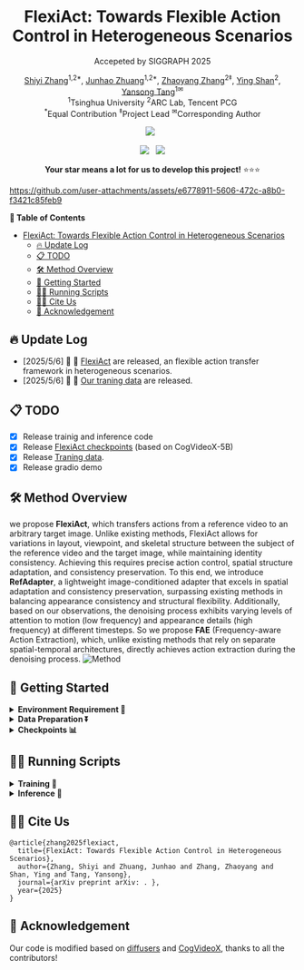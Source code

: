 <div align="center">

# FlexiAct: Towards Flexible Action Control in Heterogeneous Scenarios

Accepeted by SIGGRAPH 2025

 [Shiyi Zhang](https://shiyi-zh0408.github.io/)<sup>1,2*</sup>, [Junhao Zhuang](https://zhuang2002.github.io/)<sup>1,2*</sup>, [Zhaoyang Zhang](https://zzyfd.github.io/#/)<sup>2‡</sup>, [Ying Shan](https://www.linkedin.com/in/YingShanProfile/)<sup>2</sup>, [Yansong Tang](https://andytang15.github.io/)<sup>1✉</sup> <br>
 <sup>1</sup>Tsinghua University <sup>2</sup>ARC Lab, Tencent PCG <br>
 <sup>*</sup>Equal Contribution <sup>‡</sup>Project Lead <sup>✉</sup>Corresponding Author



<a href='https://shiyi-zh0408.github.io/projectpages/FlexiAct/'><img src='https://img.shields.io/badge/Project-Page-Green'></a> &nbsp;
<!-- <a href="https://arxiv.org/abs/2503.05639"><img src="https://img.shields.io/badge/arXiv-1111.1111-b31b1b.svg"></a> &nbsp; -->
<a href='https://huggingface.co/datasets/shiyi0408/FlexiAct'><img src='https://img.shields.io/badge/%F0%9F%A4%97%20Hugging%20Face-Dataset-blue'></a> &nbsp;
<a href="https://huggingface.co/shiyi0408/FlexiAct"><img src="https://img.shields.io/badge/%F0%9F%A4%97%20Hugging%20Face-Model-blue"></a>
</p>

**Your star means a lot for us to develop this project!** ⭐⭐⭐
</div>

https://github.com/user-attachments/assets/e6778911-5606-472c-a8b0-f3421c85feb9

**📖 Table of Contents**


- [FlexiAct: Towards Flexible Action Control in Heterogeneous Scenarios](#flexiact-towards-flexible-action-control-in-heterogeneous-scenarios)
  - [🔥 Update Log](#-update-log)
  - [📋 TODO](#-todo)
  - [🛠️ Method Overview](#️-method-overview)
  - [🚀 Getting Started](#-getting-started)
  - [🏃🏼 Running Scripts](#-running-scripts)
  - [🤝🏼 Cite Us](#-cite-us)
  - [🙏 Acknowledgement](#-acknowledgement)



## 🔥 Update Log
- [2025/5/6] 📢 📢  [FlexiAct](https://huggingface.co/shiyi0408/FlexiAct) are released, an flexible action transfer framework in heterogeneous scenarios.
- [2025/5/6] 📢 📢  [Our traning data](https://huggingface.co/datasets/shiyi0408/FlexiAct) are released.

## 📋 TODO

- [x] Release trainig and inference code
- [x] Release [FlexiAct checkpoints](https://huggingface.co/shiyi0408/FlexiAct) (based on CogVideoX-5B)
- [x] Release [Traning data](https://huggingface.co/datasets/shiyi0408/FlexiAct).
- [x] Release gradio demo
## 🛠️ Method Overview

we propose **FlexiAct**, which transfers actions from a reference video to an arbitrary target image. Unlike existing methods, FlexiAct allows for variations in layout, viewpoint, and skeletal structure between the subject of the reference video and the target image, while maintaining identity consistency. Achieving this requires precise action control, spatial structure adaptation, and consistency preservation. To this end, we introduce **RefAdapter**, a lightweight image-conditioned adapter that excels in spatial adaptation and consistency preservation, surpassing existing methods in balancing appearance consistency and structural flexibility. Additionally, based on our observations, the denoising process exhibits varying levels of attention to motion (low frequency) and appearance details (high frequency) at different timesteps. So we propose **FAE** (Frequency-aware Action Extraction), which, unlike existing methods that rely on separate spatial-temporal architectures, directly achieves action extraction during the denoising process.
![Method](https://github.com/user-attachments/assets/fa89d093-2741-46f2-87a7-b9cfbd77d0ee)


## 🚀 Getting Started

<details>
<summary><b>Environment Requirement 🔧</b></summary>

**Step 1:** Clone this repo

```
git clone https://github.com/TencentARC/FlexiAct.git
```

**Step 2:** Install required packages

```
bash env.sh
conda activate cog
```

</details>

<details>
<summary><b>Data Preparation ⏬</b></summary>


**Option 1: Official data**

You can download the data we used in our paper at [here](https://huggingface.co/datasets/shiyi0408/FlexiAct). 
```
cd FlexiAct
git clone https://huggingface.co/datasets/shiyi0408/FlexiAct ./benchmark
```
By downloading the data, you are agreeing to the terms and conditions of the license. The data structure should be like:

```
|-- benchmark
    |-- captions
        |-- animal
            |-- dogjump
                |-- crop.csv
                |-- val_image.csv
            |-- dogstand
            |-- ...
        |-- camera
            |-- camera_forward
                |-- crop.csv
                |-- val_image.csv
            |-- camera_rotate
            |-- ...
        |-- human
            |-- chest
                |-- crop.csv
                |-- val_image.csv
            |-- crouch
            |-- ...
    |-- reference_videos
        |-- animal
            |-- dogjump
                |-- 0.mp4
                |-- 1.mp4
                |-- ...
            |-- dogstand
                |-- 0.mp4
                |-- 1.mp4
                |-- ...
            |-- ...
        |-- camera
            |-- camera_forward
                |-- 0.mp4
                |-- 1.mp4
                |-- ...
            |-- camera_rotate
                |-- 0.mp4
                |-- 1.mp4
                |-- ...
            |-- ...
        |-- human
            |-- chest
                |-- 0.mp4
                |-- 1.mp4
                |-- ...
            |-- crouch
                |-- 0.mp4
                |-- 1.mp4
                |-- ...
            |-- ...
        |-- extract_vid_and_crop.py
    |-- target_image
        |-- animal
            |-- animal_bird1.jpg
            |-- animal_capy1.webp
            |-- ...
        |-- camera
            |-- view1.jpg
            |-- view2.jpg
            |-- ...
        |-- human
            |-- game_girl_1.webp
            |-- game_girl_2.webp
            |-- ...
    
```

**Option 2: Prepare your own data**

For each action, we use `crop.csv` to store information about the reference videos used for training, and `val_image.csv` to store information about the target images used for validation during training. The specific steps are as follows:

**Step1: Prepare your reference video**
Save your video in `benchmark/reference_videos/{senerio}` (using `rotate.mp4` as an example, where `{senerio}` is `human`). Adjust the parameters in `benchmark/reference_videos/extract_vid_and_crop.py` according to your needs to determine the cropped segments:
```
action_name = "rotate" # your action name, same with the reference video name
subject_type = "human" # camera, human, animal
start_second = 3 # start second of the action
end_second = 9 # end second of the action
```
Then execute:
```
python benchmark/reference_videos/extract_vid_and_crop.py
```


You will get the `benchmark/reference_videos/{senerio}/{action_name}_crop` folder containing 12 new videos after random cropping. This part can refer to the explanation in the second paragraph of section 3.4 in our paper. This helps prevent the Frequency-aware Embedding from focusing on the reference video's layout.

**Step2: Create `crop.csv`**

To obtain captions for the reference videos, we recommend using [CogVLM](https://github.com/THUDM/CogVLM) to generate video descriptions. Then you need to create `crop.csv` in `benchmark/captions/{senerio}/{action_name}`. You can directly copy `crop.csv` from our provided examples and modify the action name in the path (first column) to `{action_name}`, and change the caption in the last column to the corresponding caption. You don't need to modify other columns.

**Step3: Prepare target images and create `val_image.csv`**  

First, prepare the target images you want to animate in `benchmark/target_images/{senerio}`.

Then, create `val_image.csv` in `benchmark/captions/{senerio}/{action_name}` to store the paths and captions of the target images used for testing during training. We recommend using captions similar to those of the reference videos. Below shows the format of `val_caption.csv`:

| Path      | Caption      |
|------------|------------|
| `benchmark/target_images/{senerio}/{your_target_image1.jpg}` | ... |
| `benchmark/target_images/{senerio}/{your_target_image2.jpg}` | ... |





</details>

<details>
<summary><b>Checkpoints 📊</b></summary>

Checkpoints of FlexiAct can be downloaded from [here](https://huggingface.co/shiyi0408/FlexiAct). The ckpt folder contains 

- **RefAdapter** pretrained checkpoints for CogVideoX-5b-I2V 
- 16 types of **FAE** pretrained checkpoints for CogVideoX-5b-I2V 

You can download the checkpoints, and put the checkpoints to the `ckpts` folder by:
```
# Make sure git-lfs is installed (https://git-lfs.com)
git lfs install
git clone https://huggingface.co/shiyi0408/FlexiAct ckpts_temp
mv ckpts_temp/ckpts .
rm -r ckpts_temp
```

You also need to download the base model [CogVideoX-5B-I2V](https://huggingface.co/THUDM/CogVideoX-5b-I2V) to `{your_cogvideoi2v_path}` by:
```
git lfs install
git clone https://huggingface.co/THUDM/CogVideoX-5b-I2V {your_cogvideoi2v_path}
```

The ckpt structure should be like:

```
|-- ckpts
    |-- FAE
        |-- motion_ckpts
            |-- camera_forward.pt
            |-- ...
        |-- reference_videos
            |-- camera_forward.mp4
            |-- ...
    |-- refnetlora_step40000_model.pt # RefAdapter ckpt
```
</details>

## 🏃🏼 Running Scripts

<details>
<summary><b>Training 🤯</b></summary>

**Note:**  
We have provided the pre-trained checkpoint for RefAdapter, so you don't need to train RefAdapter. However, we still provide `scripts/train/RefAdapter_train.sh` as its training script. If you wish to try training RefAdapter, we recommend using [Miradata](https://github.com/mira-space/MiraData) as training data. The following describes how to train FAE for reference videos.

**Training script:**
```bash
# v: CUDA_VISIBLE_DEVICES
# a: your action name
bash scripts/train/FAE_train.sh -v 0,1,2,3 -a rotate
```
</details>


<details>
<summary><b>Inference 📜</b></summary>

You can animate your target images with pretrained FAE checkpoints:

```
bash scripts/inference/Inference.sh
```
</details>


## 🤝🏼 Cite Us

```
@article{zhang2025flexiact,
  title={FlexiAct: Towards Flexible Action Control in Heterogeneous Scenarios},
  author={Zhang, Shiyi and Zhuang, Junhao and Zhang, Zhaoyang and Shan, Ying and Tang, Yansong},
  journal={arXiv preprint arXiv: . },
  year={2025}
}
```


## 🙏 Acknowledgement
<span id="acknowledgement"></span>

Our code is modified based on [diffusers](https://github.com/huggingface/diffusers) and [CogVideoX](https://github.com/THUDM/CogVideo), thanks to all the contributors!
